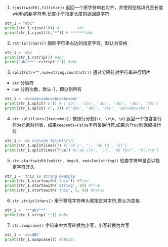 1. `rjust(width[,fillchar])` 返回一个原字符串右对齐，并使用空格填充至长度width的新字符串,长度小于指定长度则返回原字符
```python
str_1 = "abc"
print(str_1.rjust(10)) #        abc
print(str_1.rjust(10,"*")) # *******abc
```
2. `rstrip([chars])` 删除字符串右边的指定字符，默认为空格
```python
str_1 = 'abc   '
print(str_1.rstrip()) #abc
print('abc***'.rstrip('*')) #abc
```
3. `split(str="",num=string.count(str))` 通过分隔符对字符串进行切片
- `str` 分隔符
- `num` 分割次数，默认-1，即分割所有

```python
str_1 = 'abcxabcxabcxabcxabcxabc'
print(str_1.split('x')) # ['abc', 'abc', 'abc', 'abc', 'abc', 'abc']
print(str_1.split('x', 3)) #['abc', 'abc', 'abc', 'abcxabcxabc']
```

4. `str.splitlines([keepends])` 按照行分割(`\r, \r\n, \n`) 返回一个包含各行作为元素对列表，如果`keepends=False`不包含换行符,如果为True则保留换行符
```python
str_1 = 'ab c\n\nde fg\rkl\r\n'
print(str_1.splitlines()) #['ab c', '', 'de fg', 'kl']
print(str_1.splitlines(True)) #['ab c\n', '\n', 'de fg\r', 'kl\r\n']
```

5. `str.startswidth(substr, beg=0, end=len(string))` 检查字符串是否以指定字符开头
```python
str_1 = 'this is string example'
print(str_1.startswith('this')) #True
print(str_1.startswith('string', 8)) #True
print(str_1.startswith('this', 2, 4)) #False
```

6. `str.strip([chars])` 用于移除字符串头尾指定对字符,默认为空格
```python
str_1 = '***abc***'
print(str_1.strip('*')) #abc
```

7. `str.swapcase()` 字符串中大写转换为小写，小写转换为大写
```python
str_1 = 'abcABC'
print(str_1.swapcase()) #ABCabc
```
